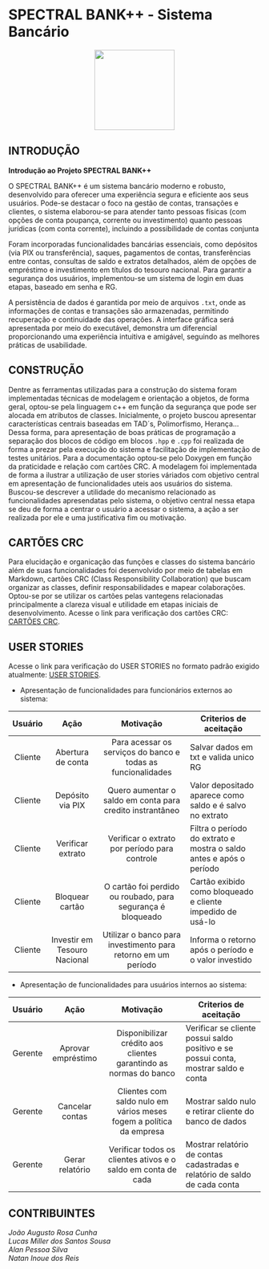 <h1>SPECTRAL BANK++ - Sistema Bancário</h1>

<div align="center">
<img src="https://github.com/user-attachments/assets/5a1ca81a-85b5-4a4c-85e3-9b4f9f70cb0d"width="160px"/>
</div>
<h2>INTRODUÇÃO</h2>

**Introdução ao Projeto SPECTRAL BANK++**

O SPECTRAL BANK++ é um sistema bancário moderno e robusto, desenvolvido para oferecer uma experiência segura e eficiente aos seus usuários. Pode-se destacar o foco na gestão de contas, transações e clientes, o sistema elaborou-se para atender tanto pessoas físicas (com opções de conta poupança, corrente ou investimento) quanto pessoas jurídicas (com conta corrente), incluindo a possibilidade de contas conjunta 

Foram incorporadas funcionalidades bancárias essenciais, como depósitos (via PIX ou transferência), saques, pagamentos de contas, transferências entre contas, consultas de saldo e extratos detalhados, além de opções de empréstimo e investimento em títulos do tesouro nacional. Para garantir a segurança dos usuários, implementou-se um sistema de login em duas etapas, baseado em senha e RG.  

A persistência de dados é garantida por meio de arquivos `.txt`, onde as informações de contas e transações são armazenadas, permitindo recuperação e continuidade das operações. A interface gráfica será apresentada por meio do executável, demonstra um diferencial proporcionando uma experiência intuitiva e amigável, seguindo as melhores práticas de usabilidade.  

<h2>CONSTRUÇÃO</h2>

Dentre as ferramentas utilizadas para a construção do sistema foram implementadas técnicas de modelagem e orientação a objetos, de forma geral, optou-se pela linguagem c++ em função da segurança que pode ser alocada em atributos de classes. Inicialmente, o projeto buscou apresentar características centrais baseadas em TAD´s, Polimorfismo, Herança... Dessa forma, para apresentação de boas práticas de programação a separação dos blocos de código em blocos `.hpp` e `.cpp` foi realizada de forma a prezar pela execução do sistema e facilitação de implementação de testes unitários. Para a documentação optou-se pelo Doxygen em função da praticidade e relação com cartões CRC. A modelagem foi implementada de forma a ilustrar a utilização de user stories váriados com objetivo central em apresentação de funcionalidades uteis aos usuários do sistema. Buscou-se descrever a utilidade do mecanismo relacionado as funcionalidades apresendatas pelo sistema, o objetivo central nessa etapa se deu de forma a centrar o usuário a acessar o sistema, a ação a ser realizada por ele e  uma justificativa fim ou motivação.

<h2>CARTÕES CRC</h2>

Para elucidação e organicação das funções e classes do sistema bancário além de suas funcionalidades foi desenvolvido por meio de tabelas em Markdown, cartões CRC (Class Responsibility Collaboration) que buscam organizar as classes, definir responsabilidades e mapear colaborações. Optou-se por se utilizar os cartões pelas vantegens relacionadas principalmente a clareza visual e utilidade em etapas iniciais de desenvolvimento. Acesse o link para verificação dos cartões CRC: [CARTÕES CRC](https://github.com/Jooaoooo/PDS2-20251-TA1-SistemaBancario/blob/main/CART%C3%95ES%20CRC.md).

<h2>USER STORIES</h2>

Acesse o link para verificação do USER STORIES no formato padrão exigido atualmente: [USER STORIES](https://github.com/Jooaoooo/PDS2-20251-TA1-SistemaBancario/blob/main/USER%20STORIES.md).

- Apresentação de funcionalidades para funcionários externos ao sistema:

| **Usuário** |           **Ação**           |                          **Motivação**                         | **Criterios de aceitação**                                           |
|:-----------:|:----------------------------:|:--------------------------------------------------------------:|----------------------------------------------------------------------|
| Cliente     | Abertura de conta            | Para acessar os serviços do  banco e todas as funcionalidades  | Salvar dados em txt e valida unico RG                                |
| Cliente     | Depósito via PIX             | Quero aumentar o saldo em  conta para credito instrantâneo     | Valor depositado aparece como saldo e  é salvo no extrato            |
| Cliente     | Verificar extrato            | Verificar o extrato por  período para controle                 | Filtra o período do extrato e mostra  o saldo antes e após o período |
| Cliente     | Bloquear cartão              | O cartão foi perdido ou roubado,  para segurança é bloqueado   | Cartão exibido como bloqueado e  cliente impedido de usá-lo          |
| Cliente     | Investir em Tesouro Nacional | Utilizar o banco para investimento  para retorno em um período | Informa o retorno após o período  e o valor investido                |

- Apresentação de funcionalidades para usuários internos ao sistema:

| **Usuário** |      **Ação**      |                             **Motivação**                            | **Criterios de aceitação**                                                            |
|:-----------:|:------------------:|:--------------------------------------------------------------------:|---------------------------------------------------------------------------------------|
| Gerente     | Aprovar empréstimo | Disponibilizar crédito aos clientes  garantindo as normas do banco   | Verificar se cliente possui saldo  positivo e se possui conta,  mostrar saldo e conta |
| Gerente     | Cancelar contas    | Clientes com saldo nulo em vários meses  fogem a política da empresa | Mostrar saldo nulo e retirar cliente  do banco de dados                               |
| Gerente     | Gerar relatório    | Verificar todos os clientes ativos  e o saldo em conta de cada       | Mostrar relatório de contas cadastradas  e relatório de saldo de cada conta           |

<h2>CONTRIBUINTES</h2>

_João Augusto Rosa Cunha_ <br>
_Lucas Miller dos Santos Sousa_<br>
_Alan Pessoa Silva_<br>
_Natan Inoue dos Reis_
